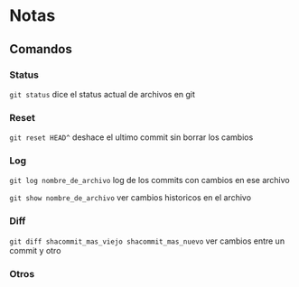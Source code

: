 # Notas

## Comandos

### Status

```git status``` dice el status actual de archivos en git

### Reset

```git reset HEAD^``` deshace el ultimo commit sin borrar los cambios

### Log

```git log nombre_de_archivo``` log de los commits con cambios en ese archivo

```git show nombre_de_archivo``` ver cambios historicos en el archivo

### Diff

```git diff shacommit_mas_viejo shacommit_mas_nuevo``` ver cambios entre un commit y otro

### Otros
